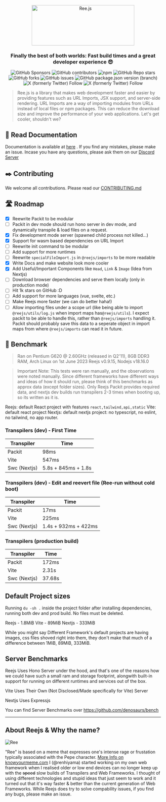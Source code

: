 <div align='center'>
  <a href="//ree.js.org">
  <img src="https://dev-to-uploads.s3.amazonaws.com/uploads/articles/st8dij8atau8h8brnahu.png" height='130px' width='331.5px' alt="Ree.js" />
  </a>
  <h3>Finally the best of both worlds: Fast build times and a great developer experience 😎</h3>
</div>

<!-- show some badges -->
<p align="center">
<img alt="GitHub Sponsors" src="https://img.shields.io/github/sponsors/renhiyama?style=for-the-badge&logo=github">
<img alt="GitHub contributors" src="https://img.shields.io/github/contributors/rovelstars/reejs?style=for-the-badge">
<img alt="npm" src="https://img.shields.io/npm/dw/reejs?style=for-the-badge">
<img alt="GitHub Repo stars" src="https://img.shields.io/github/stars/rovelstars/reejs?style=for-the-badge">
<img alt="GitHub forks" src="https://img.shields.io/github/forks/rovelstars/reejs?style=for-the-badge">
<img alt="GitHub issues" src="https://img.shields.io/github/issues/rovelstars/reejs?style=for-the-badge">
<img alt="GitHub package.json version (branch)" src="https://img.shields.io/github/package-json/v/rovelstars/reejs/main?
style=for-the-badge&logo=npm">
<img alt="X (formerly Twitter) Follow" src="https://img.shields.io/twitter/follow/rovelstars?link=https%3A%2F%2Ftwitter.com%2FRovelStars">
<img alt="X (formerly Twitter) Follow" src="https://img.shields.io/twitter/follow/ren_hiyama_gg?link=https%3A%2F%2Ftwitter.com%2Fren_hiyama_gg">
  </p>

> Ree.js is a library that makes web development faster and easier by providing features such as URL Imports, JSX support, and server-side rendering. URL Imports are a way of importing modules from URLs instead of local files or npm packages. This can reduce the download size and improve the performance of your web applications. Let's get cooler, shouldn't we?

## 📖 Read Documentation

Documentation is available at [here](https://ree.js.org/docs) . If you find any mistakes, please make an issue. Incase you have any questions, please ask them on our [Discord Server](https://discord.rovelstars.com/server)

## ✒️ Contributing

We welcome all contributions. Please read our [CONTRIBUTING.md](https://github.com/rovelstars/reejs/blob/main/CONTRIBUTING.md)

## 🛣️ Roadmap

- [x] Reewrite Packit to be modular
- [ ] Packit in dev mode should run hono server in dev mode, and dynamically transpile & load files on a request.
- [x] Fix development mode server (spawned child process not killed...)
- [x] Support for wasm based dependencies on URL Import
- [ ] Reewrite init command to be modular
- [ ] Add support for more runtimes
- [ ] Reewrite `specialFileImport.js` in `@reejs/imports` to be more readable
- [x] Write Docs and make website look more cooler
- [x] Add Useful/Important Components like `Head`, `Link` & `Image` (Idea from Nextjs)
- [ ] Download browser dependencies and serve them locally (only in production mode)
- [ ] Hit 1k stars on GitHub :D
- [ ] Add support for more languages (vue, svelte, etc.)
- [ ] Make Reejs more faster (we can do better haha!)
- [ ] Allow importing files under a scope url (like being able to import `@reejs/utils/log.js` when import maps has`@reejs/utils`). I expect packit to be able to handle this, rather than `@reejs/imports` handling it. Packit should probably save this data to a seperate object in import maps from where `@reejs/imports` can read it in future.

## 🚤 Benchmark

> Ran on Pentium G620 @ 2.60GHz (released in Q2'11), 8GB DDR3 RAM, Arch Linux on 1st June 2023 Reejs v0.9.15, Nodejs v18.16.0

> Important Note: This tests were ran manually, and the observations were noted manually. Since different frameworks have different ways and ideas of how it should run, please think of this benchmarks as approx data (except folder sizes). Only Reejs Packit provides required data, and nextjs dev builds run transpilers 2-3 times when booting up, so its written as it is.

Reejs: default React project with features `react,tailwind,api,static`
Vite: default react project
Nextjs: default nextjs project: no typescript, no eslint, no tailwind, no app router.

### Transpilers (dev) - First Time

| Transpiler   | Time                |
| ------------ | ------------------- |
| Packit       | 98ms                |
| Vite         | 547ms               |
| Swc (Nextjs) | 5.8s + 845ms + 1.8s |

### Transpilers (dev) - Edit and reevert file (Ree-run without cold boot)

| Transpiler   | Time                 |
| ------------ | -------------------- |
| Packit       | 17ms                 |
| Vite         | 225ms                |
| Swc (Nextjs) | 1.4s + 932ms + 422ms |

### Transpilers (production build)

| Transpiler   | Time   |
| ------------ | ------ |
| Packit       | 172ms  |
| Vite         | 2.31s  |
| Swc (Nextjs) | 37.68s |

## Default Project sizes

Running `du -sh .` inside the project folder after installing dependencies, running both dev and prod build. No files must be deleted.

Reejs - 1.8MiB
Vite - 89MiB
Nextjs - 333MiB

While you might say Different Framework's default projects are having images, css files shoved right into them, they don't make that much of a difference between 1MiB, 89MiB, 333MiB.

## Server Benchmarks

Reejs Uses Hono Server under the hood, and that's one of the reasons how we could have such a small ram and storage footprint, alongwith built-in support for running on different runtimes and services out of the box.

Vite Uses Their Own (Not Disclosed/Made specifically for Vite) Server

Nextjs Uses Expressjs

You can find Server Benchmarks over https://github.com/denosaurs/bench

---

## About Reejs & Why the name?

![Ree](https://i.kym-cdn.com/entries/icons/mobile/000/017/830/reee.jpg)

"Ree" is based on a meme that expresses one's intense rage or frustation typically associated with the Pepe character. [More Info on knowyourmeme.com](https://knowyourmeme.com/memes/reeeeeee)
I (@renhiyama) started working on my own web framework when I realised older or low end devices can no longer keep up with the ~~speed~~ slow builds of Transpilers and Web Frameworks. I thought of using different technologies and stupid ideas that just seem to work and it turned out that it's way faster & better than the current generation of Web Frameworks. While Reejs does try to solve compability issues, if you find any bugs, please make an issue.

